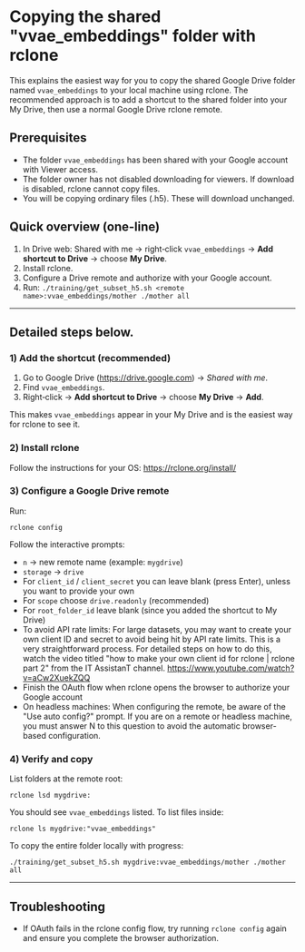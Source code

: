 # Copying the shared "vvae_embeddings" folder with rclone

This explains the easiest way for you to copy the shared Google Drive folder named `vvae_embeddings` to your local machine using rclone. The recommended approach is to add a shortcut to the shared folder into your My Drive, then use a normal Google Drive rclone remote.

## Prerequisites
- The folder `vvae_embeddings` has been shared with your Google account with Viewer access.
- The folder owner has not disabled downloading for viewers. If download is disabled, rclone cannot copy files.
- You will be copying ordinary files (.h5). These will download unchanged.

## Quick overview (one-line)
1. In Drive web: Shared with me → right‑click `vvae_embeddings` → **Add shortcut to Drive** → choose **My Drive**.  
2. Install rclone.  
3. Configure a Drive remote and authorize with your Google account.  
4. Run: `./training/get_subset_h5.sh <remote name>:vvae_embeddings/mother ./mother all`

---
## Detailed steps below.
### 1) Add the shortcut (recommended)
1. Go to Google Drive (https://drive.google.com) → *Shared with me*.
2. Find `vvae_embeddings`.
3. Right‑click → **Add shortcut to Drive** → choose **My Drive** → **Add**.

This makes `vvae_embeddings` appear in your My Drive and is the easiest way for rclone to see it.

### 2) Install rclone
Follow the instructions for your OS: https://rclone.org/install/

### 3) Configure a Google Drive remote
Run:
```
rclone config
```
Follow the interactive prompts:
- `n` → new remote name (example: `mygdrive`)
- `storage` → `drive`
- For `client_id` / `client_secret` you can leave blank (press Enter), unless you want to provide your own
- For `scope` choose `drive.readonly` (recommended)
- For `root_folder_id` leave blank (since you added the shortcut to My Drive)
- To avoid API rate limits: For large datasets, you may want to create your own client ID and secret to avoid being hit by API rate limits. This is a very straightforward process. For detailed steps on how to do this, watch the video titled "how to make your own client id for rclone | rclone part 2" from the IT AssistanT channel. https://www.youtube.com/watch?v=aCw2XuekZQQ
- Finish the OAuth flow when rclone opens the browser to authorize your Google account
- On headless machines: When configuring the remote, be aware of the "Use auto config?" prompt. If you are on a remote or headless machine, you must answer N to this question to avoid the automatic browser-based configuration.

### 4) Verify and copy
List folders at the remote root:
```
rclone lsd mygdrive:
```
You should see `vvae_embeddings` listed. To list files inside:
```
rclone ls mygdrive:"vvae_embeddings"
```

To copy the entire folder locally with progress:
```
./training/get_subset_h5.sh mygdrive:vvae_embeddings/mother ./mother all
```

---

## Troubleshooting
- If OAuth fails in the rclone config flow, try running `rclone config` again and ensure you complete the browser authorization.
